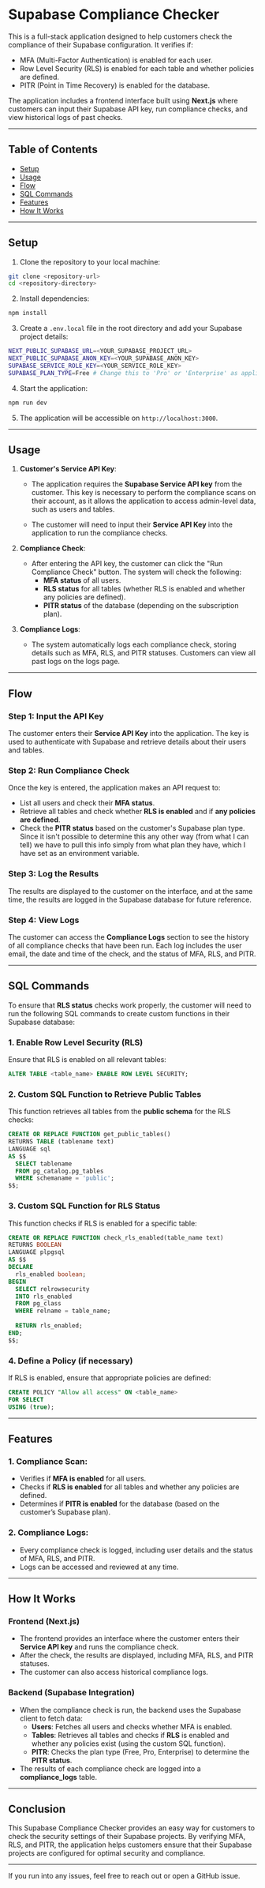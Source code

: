 
# Supabase Compliance Checker

This is a full-stack application designed to help customers check the compliance of their Supabase configuration. It verifies if:
- MFA (Multi-Factor Authentication) is enabled for each user.
- Row Level Security (RLS) is enabled for each table and whether policies are defined.
- PITR (Point in Time Recovery) is enabled for the database.

The application includes a frontend interface built using **Next.js** where customers can input their Supabase API key, run compliance checks, and view historical logs of past checks.

---

## Table of Contents
- [Setup](#setup)
- [Usage](#usage)
- [Flow](#flow)
- [SQL Commands](#sql-commands)
- [Features](#features)
- [How It Works](#how-it-works)

---

## Setup

1. Clone the repository to your local machine:

```bash
git clone <repository-url>
cd <repository-directory>
```

2. Install dependencies:

```bash
npm install
```

3. Create a `.env.local` file in the root directory and add your Supabase project details:

```bash
NEXT_PUBLIC_SUPABASE_URL=<YOUR_SUPABASE_PROJECT_URL>
NEXT_PUBLIC_SUPABASE_ANON_KEY=<YOUR_SUPABASE_ANON_KEY>
SUPABASE_SERVICE_ROLE_KEY=<YOUR_SERVICE_ROLE_KEY>
SUPABASE_PLAN_TYPE=Free # Change this to 'Pro' or 'Enterprise' as applicable
```

4. Start the application:

```bash
npm run dev
```

5. The application will be accessible on `http://localhost:3000`.

---

## Usage

1. **Customer's Service API Key**:
   - The application requires the **Supabase Service API key** from the customer. This key is necessary to perform the compliance scans on their account, as it allows the application to access admin-level data, such as users and tables.
   
   - The customer will need to input their **Service API Key** into the application to run the compliance checks.

2. **Compliance Check**:
   - After entering the API key, the customer can click the "Run Compliance Check" button. The system will check the following:
     - **MFA status** of all users.
     - **RLS status** for all tables (whether RLS is enabled and whether any policies are defined).
     - **PITR status** of the database (depending on the subscription plan).

3. **Compliance Logs**:
   - The system automatically logs each compliance check, storing details such as MFA, RLS, and PITR statuses. Customers can view all past logs on the logs page.

---

## Flow

### Step 1: Input the API Key
The customer enters their **Service API Key** into the application. The key is used to authenticate with Supabase and retrieve details about their users and tables.

### Step 2: Run Compliance Check
Once the key is entered, the application makes an API request to:
- List all users and check their **MFA status**.
- Retrieve all tables and check whether **RLS is enabled** and if **any policies are defined**.
- Check the **PITR status** based on the customer's Supabase plan type. Since it isn't possible to determine this any other way (from what I can tell) we have to pull this info simply from what plan they have, which I have set as an environment variable.

### Step 3: Log the Results
The results are displayed to the customer on the interface, and at the same time, the results are logged in the Supabase database for future reference.

### Step 4: View Logs
The customer can access the **Compliance Logs** section to see the history of all compliance checks that have been run. Each log includes the user email, the date and time of the check, and the status of MFA, RLS, and PITR.

---

## SQL Commands

To ensure that **RLS status** checks work properly, the customer will need to run the following SQL commands to create custom functions in their Supabase database:

### 1. Enable Row Level Security (RLS)
Ensure that RLS is enabled on all relevant tables:

```sql
ALTER TABLE <table_name> ENABLE ROW LEVEL SECURITY;
```

### 2. Custom SQL Function to Retrieve Public Tables
This function retrieves all tables from the **public schema** for the RLS checks:

```sql
CREATE OR REPLACE FUNCTION get_public_tables()
RETURNS TABLE (tablename text)
LANGUAGE sql
AS $$
  SELECT tablename 
  FROM pg_catalog.pg_tables 
  WHERE schemaname = 'public';
$$;
```

### 3. Custom SQL Function for RLS Status
This function checks if RLS is enabled for a specific table:

```sql
CREATE OR REPLACE FUNCTION check_rls_enabled(table_name text)
RETURNS BOOLEAN
LANGUAGE plpgsql
AS $$
DECLARE
  rls_enabled boolean;
BEGIN
  SELECT relrowsecurity
  INTO rls_enabled
  FROM pg_class
  WHERE relname = table_name;
  
  RETURN rls_enabled;
END;
$$;
```

### 4. Define a Policy (if necessary)
If RLS is enabled, ensure that appropriate policies are defined:

```sql
CREATE POLICY "Allow all access" ON <table_name>
FOR SELECT
USING (true);
```

---

## Features

### 1. **Compliance Scan**:
- Verifies if **MFA is enabled** for all users.
- Checks if **RLS is enabled** for all tables and whether any policies are defined.
- Determines if **PITR is enabled** for the database (based on the customer’s Supabase plan).

### 2. **Compliance Logs**:
- Every compliance check is logged, including user details and the status of MFA, RLS, and PITR.
- Logs can be accessed and reviewed at any time.

---

## How It Works

### Frontend (Next.js)
- The frontend provides an interface where the customer enters their **Service API key** and runs the compliance check.
- After the check, the results are displayed, including MFA, RLS, and PITR statuses.
- The customer can also access historical compliance logs.

### Backend (Supabase Integration)
- When the compliance check is run, the backend uses the Supabase client to fetch data:
  - **Users**: Fetches all users and checks whether MFA is enabled.
  - **Tables**: Retrieves all tables and checks if **RLS** is enabled and whether any policies exist (using the custom SQL function).
  - **PITR**: Checks the plan type (Free, Pro, Enterprise) to determine the **PITR status**.
- The results of each compliance check are logged into a **compliance_logs** table.

---

## Conclusion

This Supabase Compliance Checker provides an easy way for customers to check the security settings of their Supabase projects. By verifying MFA, RLS, and PITR, the application helps customers ensure that their Supabase projects are configured for optimal security and compliance.

---

If you run into any issues, feel free to reach out or open a GitHub issue.

